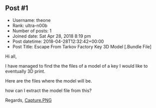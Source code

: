 ## Post #1
- Username: theone
- Rank: ultra-n00b
- Number of posts: 1
- Joined date: Sat Apr 28, 2018 8:19 pm
- Post datetime: 2018-04-28T12:32:42+00:00
- Post Title: Escape From Tarkov Factory Key 3D Model [.Bundle File]

Hi all,

I have managed to find the the files of a model of a key I would like to eventually 3D print.

Here are the files where the model will be.

how can I extract the model file from this?



Regards,
[Capture.PNG](https://xentaxbackup.github.io/file/14285_Capture.PNG)
